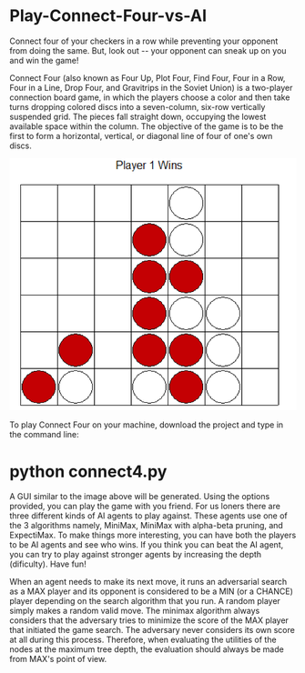 # Play-Connect-Four-vs-AI
Connect four of your checkers in a row while preventing your opponent from doing the same. But, look out -- your opponent can sneak up on you and win the game!

Connect Four (also known as Four Up, Plot Four, Find Four, Four in a Row, Four in a Line, Drop Four, and Gravitrips in the Soviet Union) is a two-player connection board game, in which the players choose a color and then take turns dropping colored discs into a seven-column, six-row vertically suspended grid. The pieces fall straight down, occupying the lowest available space within the column. The objective of the game is to be the first to form a horizontal, vertical, or diagonal line of four of one's own discs.

![alt text](https://github.com/Kalpit-Vadnerkar/Play-Connect-Four-vs-AI/blob/main/pasted%20image%200%20(1).png?raw=true)

To play Connect Four on your machine, download the project and type in the command line:

# python connect4.py

A GUI similar to the image above will be generated. Using the options provided, you can play the game with you friend. For us loners there are three different kinds of AI agents to play against. These agents use one of the 3 algorithms namely, MiniMax, MiniMax with alpha-beta pruning, and ExpectiMax. To make things more interesting, you can have both the players to be AI agents and see who wins. If you think you can beat the AI agent, you can try to play against stronger agents by increasing the depth (dificulty).
Have fun!


When an agent needs to make its next move, it runs an adversarial search as a MAX player and its opponent is considered to be a MIN (or a CHANCE) player depending on the search algorithm that you run. A random player simply makes a random valid move. The minimax algorithm always considers that the adversary tries to minimize the score of the MAX player that initiated the game search. The adversary never considers its own score at all during this process. Therefore, when evaluating the utilities of the nodes at the maximum tree depth, the evaluation should always be made from MAX's point of view.
